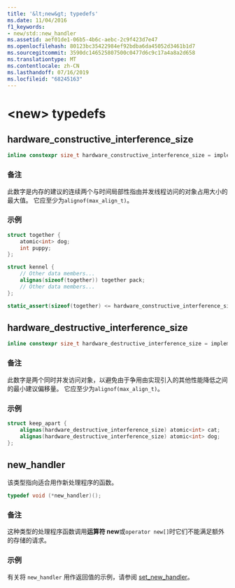 ```yaml
---
title: '&lt;new&gt; typedefs'
ms.date: 11/04/2016
f1_keywords:
- new/std::new_handler
ms.assetid: aef01de1-06b5-4b6c-aebc-2c9f423d7e47
ms.openlocfilehash: 80123bc35422984ef92bdba6da45052d3461b1d7
ms.sourcegitcommit: 3590dc146525807500c0477d6c9c17a4a8a2d658
ms.translationtype: MT
ms.contentlocale: zh-CN
ms.lasthandoff: 07/16/2019
ms.locfileid: "68245163"
---
```

# <a name="ltnewgt-typedefs"></a>&lt;new&gt; typedefs

## <a name="hardware_constructive_interference_size"></a> hardware_constructive_interference_size

```cpp
inline constexpr size_t hardware_constructive_interference_size = implementation-defined;
```

### <a name="remarks"></a>备注

此数字是内存的建议的连续两个与时间局部性指由并发线程访问的对象占用大小的最大值。 它应至少为`alignof(max_align_t)`。

### <a name="example"></a>示例

```cpp
struct together { 
    atomic<int> dog;
    int puppy;
};

struct kennel {
    // Other data members...
    alignas(sizeof(together)) together pack;
    // Other data members...
};

static_assert(sizeof(together) <= hardware_constructive_interference_size);
```

## <a name="hardware_destructive_interference_size"></a> hardware_destructive_interference_size

```cpp
inline constexpr size_t hardware_destructive_interference_size = implementation-defined;
```

### <a name="remarks"></a>备注

此数字是两个同时并发访问对象，以避免由于争用由实现引入的其他性能降低之间的最小建议偏移量。 它应至少为`alignof(max_align_t)`。

### <a name="example"></a>示例

```cpp
struct keep_apart {
    alignas(hardware_destructive_interference_size) atomic<int> cat;
    alignas(hardware_destructive_interference_size) atomic<int> dog;
};
```

## <a name="new_handler"></a> new_handler

该类型指向适合用作新处理程序的函数。

```cpp
typedef void (*new_handler)();
```

### <a name="remarks"></a>备注

这种类型的处理程序函数调用**运算符 new**或`operator new[]`时它们不能满足额外的存储的请求。

### <a name="example"></a>示例

有关将 `new_handler` 用作返回值的示例，请参阅 [set_new_handler](../standard-library/new-functions.md#set_new_handler)。
